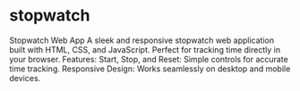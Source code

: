 # stopwatch
Stopwatch Web App A sleek and responsive stopwatch web application built with HTML, CSS, and JavaScript. Perfect for tracking time directly in your browser.  Features:  Start, Stop, and Reset: Simple controls for accurate time tracking.  Responsive Design: Works seamlessly on desktop and mobile devices. 
